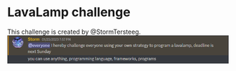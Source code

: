# LavaLamp challenge
This challenge is created by @StormTersteeg.  
![Discord message](./docs/message.png)